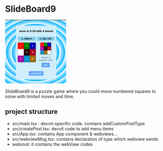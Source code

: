 # SlideBoard9

<img src="resources/Screenshot.png" alt="Alt Text" width="200" height="209">

SlideBoard9 is a puzzle game where you could move numbered squares to solve
with limited moves and time.

## project structure

- src/main.tsx : devvit-specific code. contians addCustomPostType
- src/createPost.tsx: devvit code to add menu items
- src/App.tsx: contains App component & webviews...
- src/webviewMsg.tsx: contains declaration of type which webview sends
- webroot: it contains the webView codes
